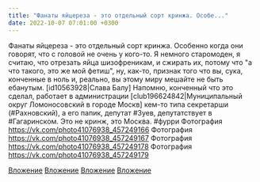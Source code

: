 ```yaml
---
title: "Фанаты яйцереза - это отдельный сорт кринжа. Особе..."
date: 2022-10-07 07:01:00 +0300
---
```


Фанаты яйцереза - это отдельный сорт кринжа. Особенно когда они говорят, что с головой не очень у кого-то.
Я немного старомоден, я считаю, что отрезать яйца шизофреникам, и сжирать их, потому что "а что такого, это же мой фетиш", ну, как-то, признак того что вы, сука, конченные в ноль и, реально, вы этому миру мешайте не быть ебанутым.
[id10563928|Слава Балу]
Напомню, конченный что это сделал, работает в администрации [club196624842|Муниципальный округ Ломоносовский в городе Москв] кем-то типа секретарши (#Рахновский), а его папик, депутат #Зуев, депутатствует в #Гагаринском. Это не кринж, это Москва.
#фурри
Фотография
https://vk.com/photo41076938_457249166
Фотография
https://vk.com/photo41076938_457249167
Фотография
https://vk.com/photo41076938_457249178
Фотография
https://vk.com/photo41076938_457249179

[Вложение](https://vk.com/photo41076938_457249166)
[Вложение](https://vk.com/photo41076938_457249167)
[Вложение](https://vk.com/photo41076938_457249178)
[Вложение](https://vk.com/photo41076938_457249179)
